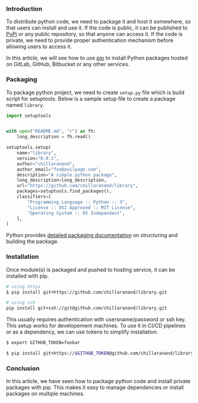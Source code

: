 <!--
.. title: How To Install Private Python Packages With Pip
.. slug: how-to-install-private-python-packages-with-pip
.. date: 2019-01-31 12:12:12 UTC+05:30
.. tags: python, devops
.. category:
.. link:
.. description: how to install private python packages from github, gitlab, bitbucket with pip
.. type: text
-->

### Introduction

To distribute python code, we need to package it and host it somewhere, so that users can install and use it. If the code is public, it can be published to [PyPi](https://pypi.org) or any public repository, so that anyone can access it. If the code is private, we need to provide proper authentication mechanism before allowing users to access it.

In this article, we will see how to use [pip][pip] to install Python packages hosted on GitLab, GitHub, Bitbucket or any other services.


### Packaging

To package python project, we need to create `setup.py` file which is build script for setuptools. Below is a sample setup file to create a package named `library`.


```python
import setuptools


with open("README.md", "r") as fh:
    long_description = fh.read()

setuptools.setup(
    name="library",
    version="0.0.1",
    author="chillaranand",
    author_email="foo@avilpage.com",
    description="A simple python package",
    long_description=long_description,
    url="https://github.com/chillaranand/library",
    packages=setuptools.find_packages(),
    classifiers=[
        "Programming Language :: Python :: 3",
        "License :: OSI Approved :: MIT License",
        "Operating System :: OS Independent",
    ],
)
```

Python provides [detailed packaging documentation](https://packaging.python.org/tutorials/packaging-projects/) on structuring and building the package.

### Installation

Once module(s) is packaged and pushed to hosting service, it can be installed with pip.

```sh
# using https
$ pip install git+https://github.com/chillaranand/library.git

# using ssh
pip install git+ssh://git@github.com/chillaranand/library.git
```

This usually requires authentication with usersname/password or ssh key. This setup works for developement machines. To use it in CI/CD pipelines or as a dependency, we can use tokens to simplify installation.

```sh
$ export GITHUB_TOKEN=foobar

$ pip install git+https://$GITHUB_TOKEN@github.com/chillaranand/library.git
```

### Conclusion

In this article, we have seen how to package python code and install private packages with pip. This makes it easy to manage dependencies or install packages on multiple machines.


[pip]: https://packaging.python.org/key_projects/#pip
